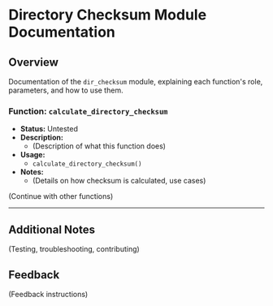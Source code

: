 # Directory Checksum Module Documentation

## Overview
Documentation of the `dir_checksum` module, explaining each function's role, parameters, and how to use them.

### Function: `calculate_directory_checksum`
- **Status:** Untested
- **Description:** 
  - (Description of what this function does)
- **Usage:**
  - `calculate_directory_checksum()`
- **Notes:**
  - (Details on how checksum is calculated, use cases)

(Continue with other functions)

---

## Additional Notes
(Testing, troubleshooting, contributing)

## Feedback
(Feedback instructions)

